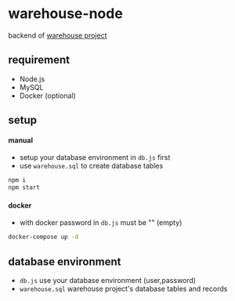 # warehouse-node
backend of [warehouse project](https://github.com/thisnat/warehouse-spring)
## requirement
- Node.js
- MySQL
- Docker (optional)
## setup
#### manual
- setup your database environment in `db.js` first
- use `warehouse.sql` to create database tables
```bash
npm i
npm start
```
#### docker
- with docker password in `db.js` must be "" (empty)
```bash
docker-compose up -d
```
## database environment
- `db.js`  use your database environment (user,password)
- `warehouse.sql`  warehouse project's database tables and records
